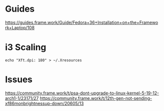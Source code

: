 # Guides
https://guides.frame.work/Guide/Fedora+36+Installation+on+the+Framework+Laptop/108

# i3 Scaling
```
echo "Xft.dpi: 180" > ~/.Xresources
```

# Issues
https://community.frame.work/t/psa-dont-upgrade-to-linux-kernel-5-19-12-arch1-1/23171/27
https://community.frame.work/t/12th-gen-not-sending-xf86monbrightnessup-down/20605/13
